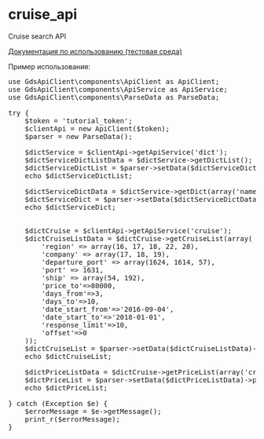 # cruise_api
Cruise search API


[Документация по использованию (тестовая среда)](https://docs.google.com/document/d/1GvT1r8IagWQJz-sbUOFpQily0beMa40o6CXfVHOYqT8/edit?usp=drive_web)

Пример использования:
<pre>
use GdsApiClient\components\ApiClient as ApiClient;
use GdsApiClient\components\ApiService as ApiService;
use GdsApiClient\components\ParseData as ParseData;

try {
    $token = 'tutorial_token';
    $clientApi = new ApiClient($token);
    $parser = new ParseData();

    $dictService = $clientApi->getApiService('dict');
    $dictServiceDictListData = $dictService->getDictList();
    $dictServiceDictList = $parser->setData($dictServiceDictListData)->parseDictList();
    echo $dictServiceDictList;

    $dictServiceDictData = $dictService->getDict(array('name' => 'city'));
    $dictServiceDict = $parser->setData($dictServiceDictData)->parseDict();
    echo $dictServiceDict;


    $dictCruise = $clientApi->getApiService('cruise');
    $dictCruiseListData = $dictCruise->getCruiseList(array(
        'region' => array(16, 17, 18, 22, 28),
        'company' => array(17, 18, 19),
        'departure_port' => array(1624, 1614, 57),
        'port' => 1631,
        'ship' => array(54, 192),
        'price_to'=>80000,
        'days_from'=>3,
        'days_to'=>10,
        'date_start_from'=>'2016-09-04',
        'date_start_to'=>'2018-01-01',
        'response_limit'=>10,
        'offset'=>0
    ));
    $dictCruiseList = $parser->setData($dictCruiseListData)->parseCruiseList();
    echo $dictCruiseList;

    $dictPriceListData = $dictCruise->getPriceList(array('cruise_id' => '94248'));
    $dictPriceList = $parser->setData($dictPriceListData)->parsePriceList();
    echo $dictPriceList;

} catch (Exception $e) {
    $errorMessage = $e->getMessage();
    print_r($errorMessage);
}
</pre>
